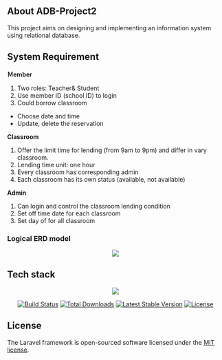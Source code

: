 

## About ADB-Project2
This project aims on designing and implementing an information system using relational database.

## System Requirement
**Ｍember**
1. Two roles: Teacher& Student
2. Use member ID (school ID) to login
3. Could borrow classroom
  * Choose date and time
  * Update, delete the reservation

**Classroom**
1. Offer the limit time for lending (from 9am to 9pm) and differ in vary classroom.
2. Lending time unit: one hour
3. Every classroom has corresponding admin
4. Each classroom has its own status (available, not available)
 
**Admin**
1. Can login and control the classroom lending condition
2. Set off time date for each classroom
3. Set day of for all classroom



### Logical ERD model
<p align="center"><img src="http://10yung.com/projects/ADB/ADB-Project2-erd.svg"></p>

## Tech stack

<p align="center"><img src="https://laravel.com/assets/img/components/logo-laravel.svg"></p>

<p align="center">
<a href="https://travis-ci.org/laravel/framework"><img src="https://travis-ci.org/laravel/framework.svg" alt="Build Status"></a>
<a href="https://packagist.org/packages/laravel/framework"><img src="https://poser.pugx.org/laravel/framework/d/total.svg" alt="Total Downloads"></a>
<a href="https://packagist.org/packages/laravel/framework"><img src="https://poser.pugx.org/laravel/framework/v/stable.svg" alt="Latest Stable Version"></a>
<a href="https://packagist.org/packages/laravel/framework"><img src="https://poser.pugx.org/laravel/framework/license.svg" alt="License"></a>
</p>

## License

The Laravel framework is open-sourced software licensed under the [MIT license](http://opensource.org/licenses/MIT).
